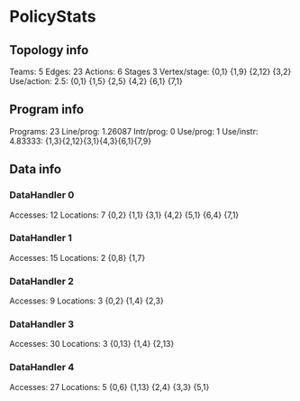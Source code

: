 # PolicyStats
## Topology info
Teams:		5
Edges:		23
Actions:	6
Stages		3
Vertex/stage:	{0,1} {1,9} {2,12} {3,2} 
Use/action:	2.5: {0,1} {1,5} {2,5} {4,2} {6,1} {7,1} 

## Program info
Programs:	23
Line/prog:	1.26087
Intr/prog:	0
Use/prog:	1
Use/instr:	4.83333: {1,3}{2,12}{3,1}{4,3}{6,1}{7,9}

## Data info

### DataHandler 0
Accesses:	12
Locations:	7
{0,2} {1,1} {3,1} {4,2} {5,1} {6,4} {7,1} 

### DataHandler 1
Accesses:	15
Locations:	2
{0,8} {1,7} 

### DataHandler 2
Accesses:	9
Locations:	3
{0,2} {1,4} {2,3} 

### DataHandler 3
Accesses:	30
Locations:	3
{0,13} {1,4} {2,13} 

### DataHandler 4
Accesses:	27
Locations:	5
{0,6} {1,13} {2,4} {3,3} {5,1} 